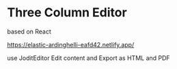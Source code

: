 # Three Column Editor

based on React

https://elastic-ardinghelli-eafd42.netlify.app/

use JoditEditor
Edit content and Export as HTML and PDF

